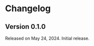 <!-- deno-fmt-ignore-file -->

Changelog
=========

Version 0.1.0
-------------

Released on May 24, 2024.  Initial release.
